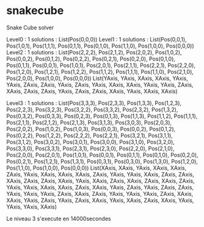 snakecube
=========

Snake Cube solver

Level0 : 1 solutions :
List(Pos(0,0,0))
Level1 : 1 solutions :
List(Pos(0,0,1), Pos(1,0,1), Pos(1,1,1), Pos(0,1,1), Pos(0,1,0), Pos(1,1,0), Pos(1,0,0), Pos(0,0,0))
Level2 : 1 solutions :
List(Pos(2,2,2), Pos(2,1,2), Pos(2,0,2), Pos(1,0,2), Pos(0,0,2), Pos(0,1,2), Pos(0,2,2), Pos(0,2,1), Pos(0,2,0), Pos(0,1,0), Pos(0,1,1), Pos(0,0,1), Pos(1,0,1), Pos(2,0,1), Pos(2,1,1), Pos(2,2,1), Pos(2,2,0), Pos(1,2,0), Pos(1,2,1), Pos(1,2,2), Pos(1,1,2), Pos(1,1,1), Pos(1,1,0), Pos(2,1,0), Pos(2,0,0), Pos(1,0,0), Pos(0,0,0))
List(YAxis, YAxis, XAxis, XAxis, YAxis, YAxis, ZAxis, ZAxis, YAxis, ZAxis, YAxis, XAxis, XAxis, YAxis, YAxis, ZAxis, XAxis, ZAxis, ZAxis, YAxis, ZAxis, ZAxis, XAxis, YAxis, XAxis, XAxis)

Level3 : 1 solutions :
List(Pos(3,3,3), Pos(2,3,3), Pos(1,3,3), Pos(1,2,3), Pos(2,2,3), Pos(3,2,3), Pos(3,2,2), Pos(3,3,2), Pos(2,3,2), Pos(1,3,2), Pos(0,3,2), Pos(0,3,3), Pos(0,2,3), Pos(0,1,3), Pos(1,1,3), Pos(1,1,2), Pos(1,1,1), Pos(2,1,1), Pos(2,1,2), Pos(2,1,3), Pos(3,1,3), Pos(3,0,3), Pos(2,0,3), Pos(2,0,2), Pos(1,0,2), Pos(1,0,3), Pos(0,0,3), Pos(0,0,2), Pos(0,1,2), Pos(0,2,2), Pos(1,2,2), Pos(2,2,2), Pos(2,2,1), Pos(3,2,1), Pos(3,1,1), Pos(3,1,2), Pos(3,0,2), Pos(3,0,1), Pos(3,0,0), Pos(3,1,0), Pos(3,2,0), Pos(3,3,0), Pos(3,3,1), Pos(2,3,1), Pos(2,3,0), Pos(2,2,0), Pos(2,1,0), Pos(2,0,0), Pos(2,0,1), Pos(1,0,1), Pos(0,0,1), Pos(0,1,1), Pos(0,1,0), Pos(0,2,0), Pos(0,2,1), Pos(1,2,1), Pos(1,3,1), Pos(0,3,1), Pos(0,3,0), Pos(1,3,0), Pos(1,2,0), Pos(1,1,0), Pos(1,0,0), Pos(0,0,0))
List(XAxis, XAxis, YAxis, XAxis, XAxis, ZAxis, YAxis, XAxis, XAxis, XAxis, ZAxis, YAxis, YAxis, XAxis, ZAxis, ZAxis, XAxis, ZAxis, ZAxis, XAxis, YAxis, XAxis, ZAxis, XAxis, ZAxis, XAxis, ZAxis, YAxis, YAxis, XAxis, XAxis, ZAxis, XAxis, YAxis, ZAxis, YAxis, ZAxis, ZAxis, YAxis, YAxis, YAxis, ZAxis, XAxis, ZAxis, YAxis, YAxis, YAxis, ZAxis, XAxis, XAxis, YAxis, ZAxis, YAxis, ZAxis, XAxis, YAxis, XAxis, ZAxis, XAxis, YAxis, YAxis, YAxis, XAxis)

Le niveau 3 s'execute en 14000secondes
